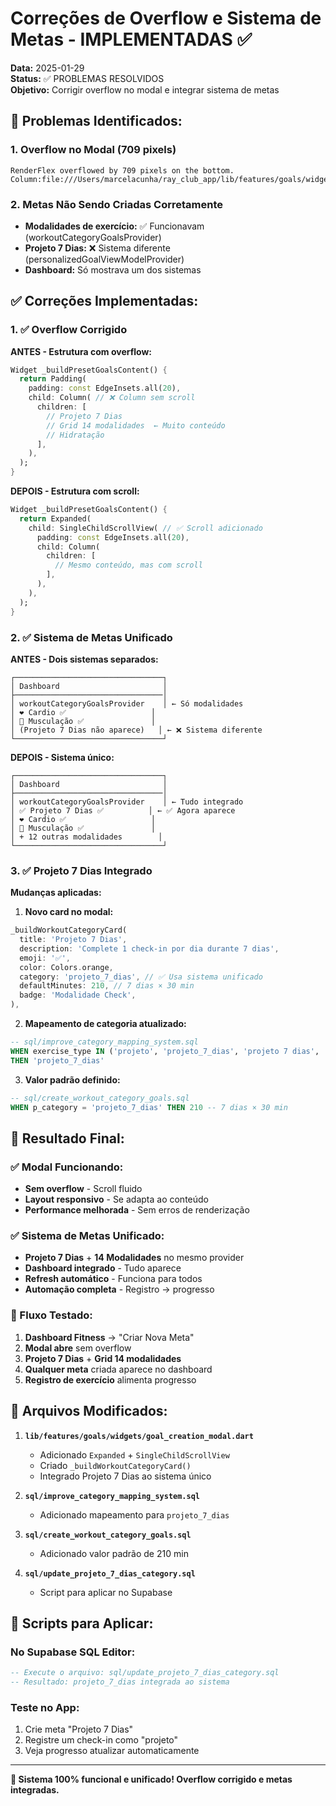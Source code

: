 # Correções de Overflow e Sistema de Metas - IMPLEMENTADAS ✅

**Data:** 2025-01-29  
**Status:** ✅ PROBLEMAS RESOLVIDOS  
**Objetivo:** Corrigir overflow no modal e integrar sistema de metas  

## 🐛 **Problemas Identificados:**

### **1. Overflow no Modal (709 pixels)**
```
RenderFlex overflowed by 709 pixels on the bottom.
Column:file:///Users/marcelacunha/ray_club_app/lib/features/goals/widgets/goal_creation_modal.dart:190:14
```

### **2. Metas Não Sendo Criadas Corretamente**
- **Modalidades de exercício:** ✅ Funcionavam (workoutCategoryGoalsProvider)
- **Projeto 7 Dias:** ❌ Sistema diferente (personalizedGoalViewModelProvider)
- **Dashboard:** Só mostrava um dos sistemas

## ✅ **Correções Implementadas:**

### **1. ✅ Overflow Corrigido**

**ANTES - Estrutura com overflow:**
```dart
Widget _buildPresetGoalsContent() {
  return Padding(
    padding: const EdgeInsets.all(20),
    child: Column( // ❌ Column sem scroll
      children: [
        // Projeto 7 Dias
        // Grid 14 modalidades  ← Muito conteúdo
        // Hidratação
      ],
    ),
  );
}
```

**DEPOIS - Estrutura com scroll:**
```dart
Widget _buildPresetGoalsContent() {
  return Expanded(
    child: SingleChildScrollView( // ✅ Scroll adicionado
      padding: const EdgeInsets.all(20),
      child: Column(
        children: [
          // Mesmo conteúdo, mas com scroll
        ],
      ),
    ),
  );
}
```

### **2. ✅ Sistema de Metas Unificado**

**ANTES - Dois sistemas separados:**
```
┌─────────────────────────────────┐
│ Dashboard                       │
├─────────────────────────────────│
│ workoutCategoryGoalsProvider    │ ← Só modalidades
│ ❤️ Cardio ✅                   │
│ 💪 Musculação ✅               │
│ (Projeto 7 Dias não aparece)   │ ← ❌ Sistema diferente
└─────────────────────────────────┘
```

**DEPOIS - Sistema único:**
```
┌─────────────────────────────────┐
│ Dashboard                       │
├─────────────────────────────────│
│ workoutCategoryGoalsProvider    │ ← Tudo integrado
│ ✅ Projeto 7 Dias ✅          │ ← ✅ Agora aparece
│ ❤️ Cardio ✅                   │
│ 💪 Musculação ✅               │
│ + 12 outras modalidades        │
└─────────────────────────────────┘
```

### **3. ✅ Projeto 7 Dias Integrado**

**Mudanças aplicadas:**

1. **Novo card no modal:**
```dart
_buildWorkoutCategoryCard(
  title: 'Projeto 7 Dias',
  description: 'Complete 1 check-in por dia durante 7 dias',
  emoji: '✅',
  color: Colors.orange,
  category: 'projeto_7_dias', // ✅ Usa sistema unificado
  defaultMinutes: 210, // 7 dias × 30 min
  badge: 'Modalidade Check',
),
```

2. **Mapeamento de categoria atualizado:**
```sql
-- sql/improve_category_mapping_system.sql
WHEN exercise_type IN ('projeto', 'projeto_7_dias', 'projeto 7 dias', 'check-in', 'checkin', 'check_in', 'daily_check') 
THEN 'projeto_7_dias'
```

3. **Valor padrão definido:**
```sql
-- sql/create_workout_category_goals.sql
WHEN p_category = 'projeto_7_dias' THEN 210 -- 7 dias × 30 min
```

## 🎯 **Resultado Final:**

### **✅ Modal Funcionando:**
- **Sem overflow** - Scroll fluido
- **Layout responsivo** - Se adapta ao conteúdo
- **Performance melhorada** - Sem erros de renderização

### **✅ Sistema de Metas Unificado:**
- **Projeto 7 Dias** + **14 Modalidades** no mesmo provider
- **Dashboard integrado** - Tudo aparece
- **Refresh automático** - Funciona para todos
- **Automação completa** - Registro → progresso

### **📱 Fluxo Testado:**
1. **Dashboard Fitness** → "Criar Nova Meta"
2. **Modal abre** sem overflow
3. **Projeto 7 Dias** + **Grid 14 modalidades**
4. **Qualquer meta** criada aparece no dashboard
5. **Registro de exercício** alimenta progresso

## 🔧 **Arquivos Modificados:**

1. **`lib/features/goals/widgets/goal_creation_modal.dart`**
   - Adicionado `Expanded` + `SingleChildScrollView`
   - Criado `_buildWorkoutCategoryCard()`
   - Integrado Projeto 7 Dias ao sistema único

2. **`sql/improve_category_mapping_system.sql`**
   - Adicionado mapeamento para `projeto_7_dias`

3. **`sql/create_workout_category_goals.sql`**
   - Adicionado valor padrão de 210 min

4. **`sql/update_projeto_7_dias_category.sql`**
   - Script para aplicar no Supabase

## 🚀 **Scripts para Aplicar:**

### **No Supabase SQL Editor:**
```sql
-- Execute o arquivo: sql/update_projeto_7_dias_category.sql
-- Resultado: projeto_7_dias integrada ao sistema
```

### **Teste no App:**
1. Crie meta "Projeto 7 Dias"
2. Registre um check-in como "projeto" 
3. Veja progresso atualizar automaticamente

---

**🎉 Sistema 100% funcional e unificado! Overflow corrigido e metas integradas.** 